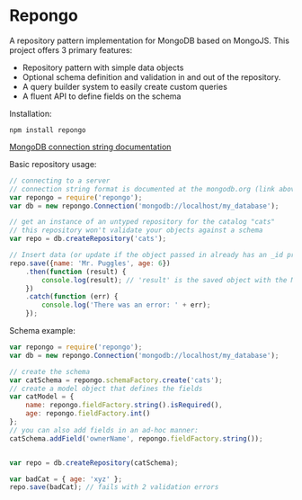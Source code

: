 # Repongo
A repository pattern implementation for MongoDB based on MongoJS. This project offers 3 primary features:
- Repository pattern with simple data objects
- Optional schema definition and validation in and out of the repository.
- A query builder system to easily create custom queries
- A fluent API to define fields on the schema

Installation:
```
npm install repongo
```

[MongoDB connection string documentation](http://docs.mongodb.org/manual/reference/connection-string/)

Basic repository usage:
```JavaScript
// connecting to a server
// connection string format is documented at the mongodb.org (link above)
var repongo = require('repongo');
var db = new repongo.Connection('mongodb://localhost/my_database');

// get an instance of an untyped repository for the catalog "cats"
// this repository won't validate your objects against a schema
var repo = db.createRepository('cats');

// Insert data (or update if the object passed in already has an _id property)
repo.save({name: 'Mr. Puggles', age: 6})
    .then(function (result) {
        console.log(result); // 'result' is the saved object with the Mongo PK stored in _id
    })
    .catch(function (err) {
        console.log('There was an error: ' + err);
    });
```

Schema example:
```JavaScript
var repongo = require('repongo');
var db = new repongo.Connection('mongodb://localhost/my_database');

// create the schema
var catSchema = repongo.schemaFactory.create('cats');
// create a model object that defines the fields
var catModel = {
    name: repongo.fieldFactory.string().isRequired(),
    age: repongo.fieldFactory.int()
};
// you can also add fields in an ad-hoc manner:
catSchema.addField('ownerName', repongo.fieldFactory.string());


var repo = db.createRepository(catSchema);

var badCat = { age: 'xyz' };
repo.save(badCat); // fails with 2 validation errors

```
